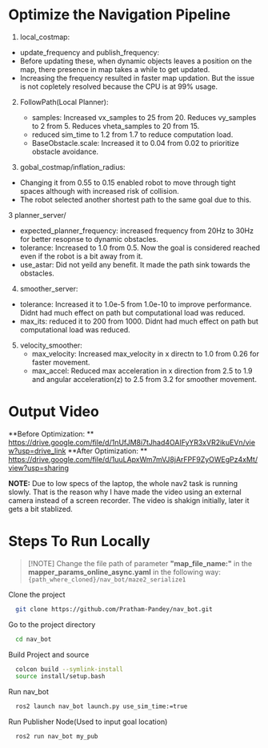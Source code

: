 # Optimize the Navigation Pipeline
1. local_costmap:
  * update_frequency and publish_frequency:
  *  Before updating these, when dynamic objects leaves a position on the map, there presence in map takes a while to get updated.
  *  Increasing the frequency resulted in faster map updation. But the issue is not copletely resolved because the CPU is at 99% usage.

2. FollowPath(Local Planner):
   * samples: Increased vx_samples to 25 from 20. Reduces vy_samples to 2 from 5. Reduces vheta_samples to 20 from 15.
   * reduced sim_time to 1.2 from 1.7 to reduce computation load. 
   * BaseObstacle.scale: Increased it to 0.04 from 0.02 to prioritize obstacle avoidance.
    
2.  gobal_costmap/inflation_radius:
  *  Changing  it from 0.55 to 0.15 enabled robot to move through tight spaces although with increased risk of collision.
  *  The robot selected another shortest path to the same goal due to this. 

3  planner_server/
  * expected_planner_frequency: increased frequency from 20Hz to 30Hz for better resopnse to dynamic obstacles.
  * tolerance: Increased to 1.0 from 0.5. Now the goal is considered reached even if the robot is a bit away from it.
  * use_astar: Did not yeild any benefit. It made the path sink towards the obstacles.

4. smoother_server:
  * tolerance: Increased it to 1.0e-5  from 1.0e-10 to improve performance. Didnt had much effect on path but computational load was reduced.
  * max_its: reduced it to 200 from 1000. Didnt had much effect on path but computational load was reduced.

5. velocity_smoother:
   * max_velocity: Increased max_velocity in x directn to 1.0 from 0.26 for faster movement.
   * max_accel: Reduced max acceleration in x direction from 2.5 to 1.9 and angular acceleration(z) to 2.5 from 3.2 for smoother movement.


#  Output Video
**Before Optimization: ** https://drive.google.com/file/d/1nUfJM8i7tJhad4OAIFyYR3xVR2ikuEVn/view?usp=drive_link
**After Optimization: ** https://drive.google.com/file/d/1uuLApxWm7mVJ8jArFPF9ZyOWEgPz4xMt/view?usp=sharing

**NOTE:** Due to low specs of the laptop, the whole nav2 task is running slowly. That is the reason why I have made the video using an external camera instead of a screen recorder. The video is shakign initially, later it gets a bit stablized. 


# Steps To Run Locally

>  [!NOTE]
> Change the file path of parameter **"map_file_name:"** in the **mapper_params_online_async.yaml** in the following way:
> ```{path_where_cloned}/nav_bot/maze2_serialize1```


Clone the project
```bash
  git clone https://github.com/Pratham-Pandey/nav_bot.git
```
Go to the project directory
```bash
  cd nav_bot
```

Build Project and source 
```bash
  colcon build --symlink-install
  source install/setup.bash
```



Run nav_bot
```bash
  ros2 launch nav_bot launch.py use_sim_time:=true
```

Run Publisher Node(Used to input goal location)
```bash
  ros2 run nav_bot my_pub
```
